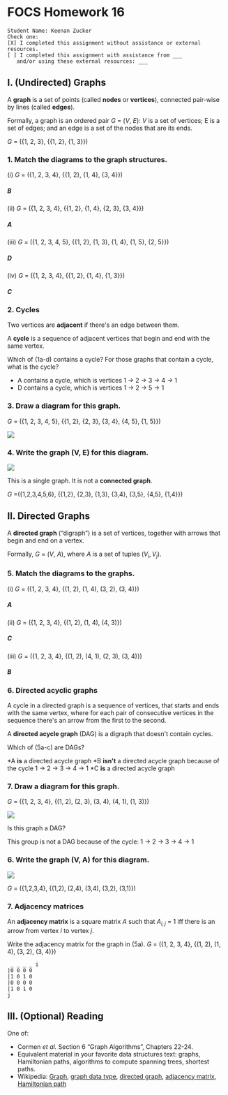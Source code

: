 # FOCS Homework 16

```
Student Name: Keenan Zucker
Check one:
[X] I completed this assignment without assistance or external resources.
[ ] I completed this assignment with assistance from ___
   and/or using these external resources: ___
```

## I. (Undirected) Graphs

A **graph** is a set of points (called **nodes** or **vertices**), connected pair-wise by lines (called **edges**).

Formally, a graph is an ordered pair *G* = (*V*, *E*): *V* is a set of vertices; E is a set of edges; and an edge is a set of the nodes that are its ends.

*G* = ({1, 2, 3}, {{1, 2}, {1, 3}})

### 1. Match the diagrams to the graph structures.

(i) *G* = ({1, 2, 3, 4}, {{1, 2}, {1, 4}, {3, 4}})
##### B

(ii) *G* = ({1, 2, 3, 4}, {{1, 2}, {1, 4}, {2, 3}, {3, 4}})
##### A

(iii) *G* = ({1, 2, 3, 4, 5}, {{1, 2}, {1, 3}, {1, 4}, {1, 5}, {2, 5}})
##### D

(iv) *G* = ({1, 2, 3, 4}, {{1, 2}, {1, 4}, {1, 3}})
##### C

### 2. Cycles

Two vertices are **adjacent** if there's an edge between them.

A **cycle** is a sequence of adjacent vertices that begin and end with the same vertex.

Which of (1a-d) contains a cycle? For those graphs that contain a cycle, what is the cycle?

* A contains a cycle, which is vertices 1 -> 2 -> 3 -> 4 -> 1
* D contains a cycle, which is vertices 1 -> 2 -> 5 -> 1

### 3. Draw a diagram for this graph.

*G* = ({1, 2, 3, 4, 5}, {{1, 2}, {2, 3}, {3, 4}, {4, 5}, {1, 5}})

![](images/graph3.JPG)

### 4. Write the graph (V, E) for this diagram.

![](images/graph.svg)

This is a single graph. It is not a **connected graph**.

*G* =({1,2,3,4,5,6}, {{1,2}, {2,3}, {1,3}, {3,4}, {3,5}, {4,5}, {1,4}})

## II. Directed Graphs

A **directed graph** (“digraph”) is a set of vertices, together with arrows that begin and end on a vertex.

Formally, *G* = (*V*, *A*), where *A* is a set of tuples $(V_i, V_j)$.

### 5. Match the diagrams to the graphs.

(i) *G* = ({1, 2, 3, 4}, {(1, 2), (1, 4), (3, 2), (3, 4)})
##### A

(ii) *G* = ({1, 2, 3, 4}, {(1, 2), (1, 4), (4, 3)})
##### C

(iii) *G* = ({1, 2, 3, 4}, {(1, 2), (4, 1), (2, 3), (3, 4)})
##### B

### 6. Directed acyclic graphs

A cycle in a directed graph is a sequence of vertices, that starts and ends with the same vertex, where for each pair of consecutive vertices in the sequence there's an arrow from the first to the second.

A **directed acycle graph** (DAG) is a digraph that doesn't contain cycles.

Which of (5a-c) are DAGs?

*A **is** a directed acycle graph
*B **isn't** a directed acycle graph because of the cycle 1 -> 2 -> 3 -> 4 -> 1
*C **is** a directed acycle graph

### 7. Draw a diagram for this graph.

*G* = ({1, 2, 3, 4}, {(1, 2), (2, 3), (3, 4), (4, 1), (1, 3)})

![](images/graph7.JPG)

Is this graph a DAG?

This group is not a DAG because of the cycle: 1 -> 2 -> 3 -> 4 -> 1

### 6. Write the graph (V, A) for this diagram.

![](images/digraph.svg)

*G* = ({1,2,3,4}, {(1,2), (2,4), (3,4), (3,2), (3,1)})

### 7. Adjacency matrices

An **adjacency matrix** is a square matrix *A* such that $A_{i,j}$ = 1 iff there is an arrow from vertex *i* to vertex *j*.

Write the adjacency matrix for the graph in (5a).
*G* = ({1, 2, 3, 4}, {(1, 2), (1, 4), (3, 2), (3, 4)})

```
 _ _ _ _ i
|0 0 0 0
|1 0 1 0
|0 0 0 0
|1 0 1 0
j

```

## III. (Optional) Reading

One of:

* Cormen *et al.* Section 6 “Graph Algorithms”, Chapters 22-24.
* Equivalent material in your favorite data structures text: graphs, Hamiltonian paths, algorithms to compute spanning trees, shortest paths.
* Wikipedia: [Graph](https://en.wikipedia.org/wiki/Graph_(discrete_mathematics)), [graph data type](https://en.wikipedia.org/wiki/Graph_(abstract_data_type)), [directed graph](https://en.wikipedia.org/wiki/Directed_graph), [adjacency matrix](https://en.wikipedia.org/wiki/Adjacency_matrix), [Hamiltonian path](https://en.wikipedia.org/wiki/Hamiltonian_path)

